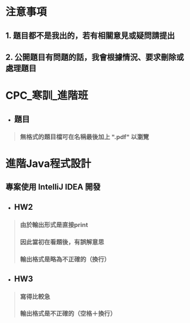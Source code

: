# 注意事項
## 1. 題目都不是我出的，若有相關意見或疑問請提出
## 2. 公開題目有問題的話，我會根據情況、要求刪除或處理題目
##
# CPC_寒訓_進階班
* ## 題目
> ### 無格式的題目檔可在名稱最後加上 ".pdf" 以瀏覽
##
# 進階Java程式設計
## 專案使用 IntelliJ IDEA 開發
* ## HW2
> ### 由於輸出形式是直接print
> ### 因此當初在看題後，有誤解意思
> ### 輸出格式是略為不正確的（換行）
* ## HW3
> ### 寫得比較急
> ### 輸出格式是不正確的（空格＋換行）

